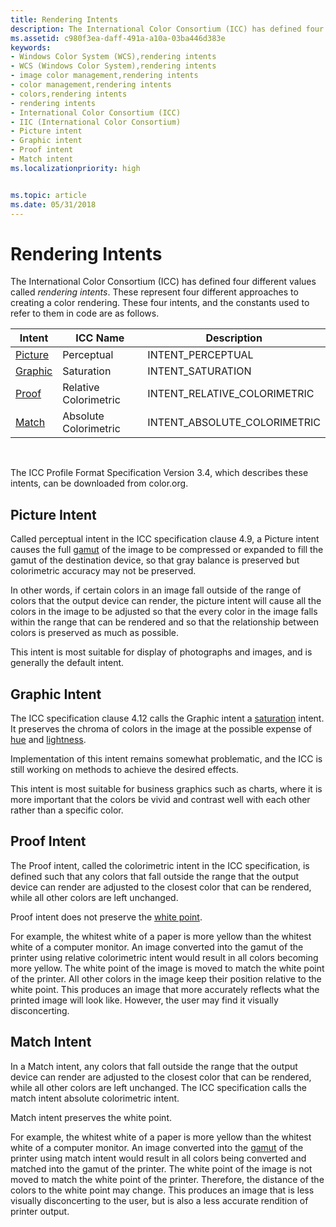 ```yaml
---
title: Rendering Intents
description: The International Color Consortium (ICC) has defined four different values called rendering intents.
ms.assetid: c980f3ea-daff-491a-a10a-03ba446d383e
keywords:
- Windows Color System (WCS),rendering intents
- WCS (Windows Color System),rendering intents
- image color management,rendering intents
- color management,rendering intents
- colors,rendering intents
- rendering intents
- International Color Consortium (ICC)
- IIC (International Color Consortium)
- Picture intent
- Graphic intent
- Proof intent
- Match intent
ms.localizationpriority: high


ms.topic: article
ms.date: 05/31/2018
---
```


# Rendering Intents

The International Color Consortium (ICC) has defined four different values called *rendering intents*. These represent four different approaches to creating a color rendering. These four intents, and the constants used to refer to them in code are as follows.



| Intent                            | ICC Name              | Description                    |
|-----------------------------------|-----------------------|--------------------------------|
| [Picture](#-color-picture-intent) | Perceptual            | INTENT\_PERCEPTUAL             |
| [Graphic](#-color-graphic-intent) | Saturation            | INTENT\_SATURATION             |
| [Proof](#-color-proof-intent)     | Relative Colorimetric | INTENT\_RELATIVE\_COLORIMETRIC |
| [Match](#-color-match-intent)     | Absolute Colorimetric | INTENT\_ABSOLUTE\_COLORIMETRIC |



 

The ICC Profile Format Specification Version 3.4, which describes these intents, can be downloaded from color.org.

## Picture Intent

Called perceptual intent in the ICC specification clause 4.9, a Picture intent causes the full [gamut](/windows/win32/wcs/g) of the image to be compressed or expanded to fill the gamut of the destination device, so that gray balance is preserved but colorimetric accuracy may not be preserved.

In other words, if certain colors in an image fall outside of the range of colors that the output device can render, the picture intent will cause all the colors in the image to be adjusted so that the every color in the image falls within the range that can be rendered and so that the relationship between colors is preserved as much as possible.

This intent is most suitable for display of photographs and images, and is generally the default intent.

## Graphic Intent

The ICC specification clause 4.12 calls the Graphic intent a [saturation](s.md) intent. It preserves the chroma of colors in the image at the possible expense of [hue](h.md) and [lightness](l.md).

Implementation of this intent remains somewhat problematic, and the ICC is still working on methods to achieve the desired effects.

This intent is most suitable for business graphics such as charts, where it is more important that the colors be vivid and contrast well with each other rather than a specific color.

## Proof Intent

The Proof intent, called the colorimetric intent in the ICC specification, is defined such that any colors that fall outside the range that the output device can render are adjusted to the closest color that can be rendered, while all other colors are left unchanged.

Proof intent does not preserve the [white point](w.md).

For example, the whitest white of a paper is more yellow than the whitest white of a computer monitor. An image converted into the gamut of the printer using relative colorimetric intent would result in all colors becoming more yellow. The white point of the image is moved to match the white point of the printer. All other colors in the image keep their position relative to the white point. This produces an image that more accurately reflects what the printed image will look like. However, the user may find it visually disconcerting.

## Match Intent

In a Match intent, any colors that fall outside the range that the output device can render are adjusted to the closest color that can be rendered, while all other colors are left unchanged. The ICC specification calls the match intent absolute colorimetric intent.

Match intent preserves the white point.

For example, the whitest white of a paper is more yellow than the whitest white of a computer monitor. An image converted into the [gamut](/windows/win32/wcs/g) of the printer using match intent would result in all colors being converted and matched into the gamut of the printer. The white point of the image is not moved to match the white point of the printer. Therefore, the distance of the colors to the white point may change. This produces an image that is less visually disconcerting to the user, but is also a less accurate rendition of printer output.

 

 





